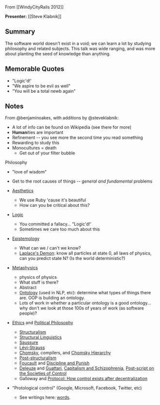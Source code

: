 From [[WindyCityRails 2012]]

**Presenter:** [[Steve Klabnik]]

## Summary

The software world doesn't exist in a void;  we can learn a lot by studying philosophy and related subjects.  This talk was wide ranging, and was more about planting the seed of knowledge than anything.

## Memorable Quotes

* "Logic'd!'
* "We aspire to be evil as well"
* "You will be a total newb again"

## Notes

From @benjaminoakes, with additions by @steveklabnik:

* A lot of info can be found on Wikipedia (see there for more)
* **Human**ities are important
* Refinement -- you see more the second time you read something
* Rewarding to study this
* Monocultures = death
    * Get out of your filter bubble

Philosophy

* "love of wisdom"
* Get to the root causes of things -- _general and fundamental_ problems
* [Aesthetics](http://en.wikipedia.org/wiki/Aesthetics)
    * We use Ruby 'cause it's beautiful
    * How can you be critical about this?  
* [Logic](http://en.wikipedia.org/wiki/Logic)
    * You committed a fallacy... "Logic'd!'
    * Sometimes we care too much about this
* [Epistemology](http://en.wikipedia.org/wiki/Epistemology)
    * What can we / can't we know?
    * [Laplace's Demon](http://en.wikipedia.org/wiki/Laplace's_demon): know all particles at state 0, all laws of physics, can you predict state N?  (Is the world deterministic?)
* [Metaphysics](http://en.wikipedia.org/wiki/Metaphysics)
    * physics of physics
    * What stuff is there?
    * Abstract
    * [Ontology](http://en.wikipedia.org/wiki/Ontology) (used in NLP, etc): determine what types of things there are.  OOP is building an ontology.
    * Lots of work in whether a particular ontology is a good ontology... why don't we look at those 100s of years of work (as software people)?
* [Ethics](http://en.wikipedia.org/wiki/Ethics) and [Political Philosophy](http://en.wikipedia.org/wiki/Political_philosophy)
    * [Structuralism](http://en.wikipedia.org/wiki/Structuralism)
    * [Structural Linguistics](http://en.wikipedia.org/wiki/Structural_linguistics)
    * [Saussure](http://en.wikipedia.org/wiki/Ferdinand_de_Saussure)
    * [Lévi-Strauss](http://en.wikipedia.org/wiki/Claude_L%C3%A9vi-Strauss)
    * [Chomsky](http://en.wikipedia.org/wiki/Noam_Chomsky), compilers, and [Chomsky Hierarchy](http://en.wikipedia.org/wiki/Chomsky_hierarchy)
    * [Post-structuralism](http://en.wikipedia.org/wiki/Post-structuralists)
    * [Foucault](http://en.wikipedia.org/wiki/Michel_Foucault) and [Discipline and Punish](http://en.wikipedia.org/wiki/Discipline_and_Punish)
    * [Deleuze](http://en.wikipedia.org/wiki/Gilles_Deleuze) and [Guattari](http://en.wikipedia.org/wiki/F%C3%A9lix_Guattari), [Capitalism and Schizophrenia](http://en.wikipedia.org/wiki/Capitalism_and_Schizophrenia), [Post-script on the Societies of Control](http://www.n5m.org/n5m2/media/texts/deleuze.htm)
    * Galloway and [Protocol: How control exists after decentralization](http://www.amazon.com/Protocol-Control-Exists-Decentralization-Leonardo/dp/0262572338)

* "Protological control" (Google, Microsoft, Facebook, Twitter, etc)
  * See writings here: [words](http://words.steveklabnik.com/).